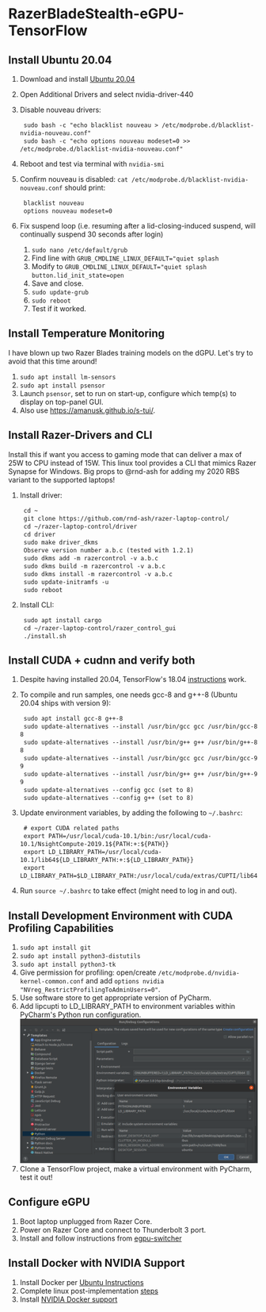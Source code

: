 # RazerBladeStealth-eGPU-TensorFlow

## Install Ubuntu 20.04
1. Download and install [Ubuntu 20.04](https://ubuntu.com/download/desktop/thank-you?version=20.04&architecture=amd64)
2. Open Additional Drivers and select nvidia-driver-440
3. Disable nouveau drivers:

        sudo bash -c "echo blacklist nouveau > /etc/modprobe.d/blacklist-nvidia-nouveau.conf"
        sudo bash -c "echo options nouveau modeset=0 >> /etc/modprobe.d/blacklist-nvidia-nouveau.conf"

4. Reboot and test via terminal with `nvidia-smi`
5. Confirm nouveau is disabled: `cat /etc/modprobe.d/blacklist-nvidia-nouveau.conf` should print:

        blacklist nouveau
        options nouveau modeset=0
        
6. Fix suspend loop (i.e. resuming after a lid-closing-induced suspend, will continually suspend 30 seconds after login)
    1. `sudo nano /etc/default/grub`
    2. Find line with `GRUB_CMDLINE_LINUX_DEFAULT="quiet splash`
    3. Modify to `GRUB_CMDLINE_LINUX_DEFAULT="quiet splash button.lid_init_state=open`
    4. Save and close.
    5. `sudo update-grub`
    6. `sudo reboot`
    7. Test if it worked.

## Install Temperature Monitoring
I have blown up two Razer Blades training models on the dGPU. Let's try to avoid that this time around!
1. `sudo apt install lm-sensors`
2. `sudo apt install psensor`
3. Launch `psensor`, set to run on start-up, configure which temp(s) to display on top-panel GUI.
4. Also use https://amanusk.github.io/s-tui/.

## Install Razer-Drivers and CLI
Install this if want you access to gaming mode that can deliver a max of 25W to CPU instead of 15W. This linux tool provides a CLI that mimics Razer Synapse for Windows. Big props to @rnd-ash for adding my 2020 RBS variant to the supported laptops!

1. Install driver:

        cd ~
        git clone https://github.com/rnd-ash/razer-laptop-control/
        cd ~/razer-laptop-control/driver
        cd driver
        sudo make driver_dkms
        Observe version number a.b.c (tested with 1.2.1)
        sudo dkms add -m razercontrol -v a.b.c
        sudo dkms build -m razercontrol -v a.b.c
        sudo dkms install -m razercontrol -v a.b.c
        sudo update-initramfs -u
        sudo reboot
        
2. Install CLI:

        sudo apt install cargo
        cd ~/razer-laptop-control/razer_control_gui
        ./install.sh

## Install CUDA + cudnn and verify both
1. Despite having installed 20.04, TensorFlow's 18.04 [instructions](https://www.tensorflow.org/install/gpu) work.
2. To compile and run samples, one needs gcc-8 and g++-8 (Ubuntu 20.04 ships with version 9):

        sudo apt install gcc-8 g++-8
        sudo update-alternatives --install /usr/bin/gcc gcc /usr/bin/gcc-8 8
        sudo update-alternatives --install /usr/bin/g++ g++ /usr/bin/g++-8 8
        sudo update-alternatives --install /usr/bin/gcc gcc /usr/bin/gcc-9 9
        sudo update-alternatives --install /usr/bin/g++ g++ /usr/bin/g++-9 9
        sudo update-alternatives --config gcc (set to 8)
        sudo update-alternatives --config g++ (set to 8)
        
3. Update environment variables, by adding the following to `~/.bashrc`:

        # export CUDA related paths
        export PATH=/usr/local/cuda-10.1/bin:/usr/local/cuda-10.1/NsightCompute-2019.1${PATH:+:${PATH}}
        export LD_LIBRARY_PATH=/usr/local/cuda-10.1/lib64${LD_LIBRARY_PATH:+:${LD_LIBRARY_PATH}}
        export LD_LIBRARY_PATH=$LD_LIBRARY_PATH:/usr/local/cuda/extras/CUPTI/lib64
        
4. Run `source ~/.bashrc` to take effect (might need to log in and out).

## Install Development Environment with CUDA Profiling Capabilities
1. `sudo apt install git`
2. `sudo apt install python3-distutils`
3. `sudo apt install python3-tk`
4. Give permission for profiling: open/create `/etc/modprobe.d/nvidia-kernel-common.conf` and add `options nvidia "NVreg_RestrictProfilingToAdminUsers=0"`.
5. Use software store to get appropriate version of PyCharm.
6. Add lipcupti to LD_LIBRARY_PATH to environment variables within PyCharm's Python run configuration.
![Screenshot](LD_LIBRARY_PATH.png)
7. Clone a TensorFlow project, make a virtual environment with PyCharm, test it out!

## Configure eGPU
1. Boot laptop unplugged from Razer Core.
2. Power on Razer Core and connect to Thunderbolt 3 port.
3. Install and follow instructions from [egpu-switcher](https://github.com/hertg/egpu-switcher)

## Install Docker with NVIDIA Support
1. Install Docker per [Ubuntu Instructions](https://docs.docker.com/engine/install/ubuntu/)
2. Complete linux post-implementation [steps](https://docs.docker.com/engine/install/linux-postinstall/)
3. Install [NVIDIA Docker support](https://github.com/NVIDIA/nvidia-docker)
